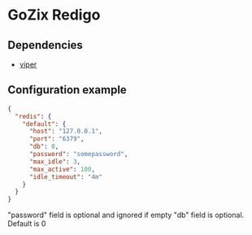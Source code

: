 # GoZix Redigo

## Dependencies

* [viper](https://github.com/gozix/viper)

## Configuration example

```json
{
  "redis": {
    "default": {
      "host": "127.0.0.1",
      "port": "6379",
      "db": 0,
      "password": "somepassword",
      "max_idle": 3,
      "max_active": 100,
      "idle_timeout": "4m"
    }
  }
}
```
"password" field is optional and ignored if empty
"db" field is optional. Default is 0